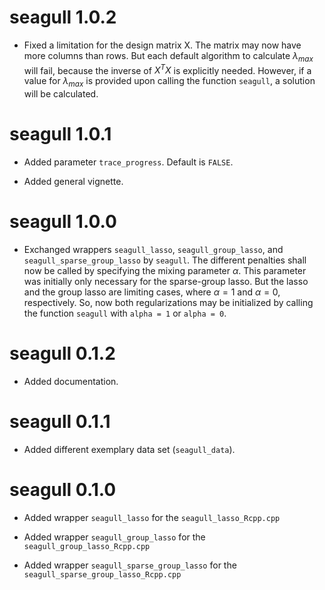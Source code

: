 # seagull 1.0.2

* Fixed a limitation for the design matrix X. The matrix may now have more
columns than rows. But each default algorithm to calculate $\lambda_{max}$ will
fail, because the inverse of $X^T X$ is explicitly needed. However, if a value
for $\lambda_{max}$ is provided upon calling the function `seagull`, a solution
will be calculated.


# seagull 1.0.1

* Added parameter `trace_progress`. Default is `FALSE`.

* Added general vignette.


# seagull 1.0.0

* Exchanged wrappers `seagull_lasso`, `seagull_group_lasso`, and
`seagull_sparse_group_lasso` by `seagull`. The different penalties shall now be
called by specifying the mixing parameter $\alpha$. This parameter was initially
only necessary for the sparse-group lasso. But the lasso and the group lasso are
limiting cases, where $\alpha = 1$ and $\alpha = 0$, respectively. So, now both
regularizations may be initialized by calling the function `seagull` with
`alpha = 1` or `alpha = 0`.


# seagull 0.1.2

* Added documentation.


# seagull 0.1.1

* Added different exemplary data set (`seagull_data`).


# seagull 0.1.0

* Added wrapper `seagull_lasso` for the `seagull_lasso_Rcpp.cpp`

* Added wrapper `seagull_group_lasso` for the `seagull_group_lasso_Rcpp.cpp`

* Added wrapper `seagull_sparse_group_lasso` for the
`seagull_sparse_group_lasso_Rcpp.cpp`